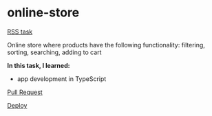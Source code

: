 # online-store

[RSS task](https://github.com/rolling-scopes-school/tasks/blob/master/tasks/online-store/README.md)

Online store where products have the following functionality: filtering, sorting, searching, adding to cart

**In this task, I learned:**

- app development in TypeScript

[Pull Request](https://github.com/nikimix/online-store/pull/1)

[Deploy](https://nikimix.github.io/online-store)
